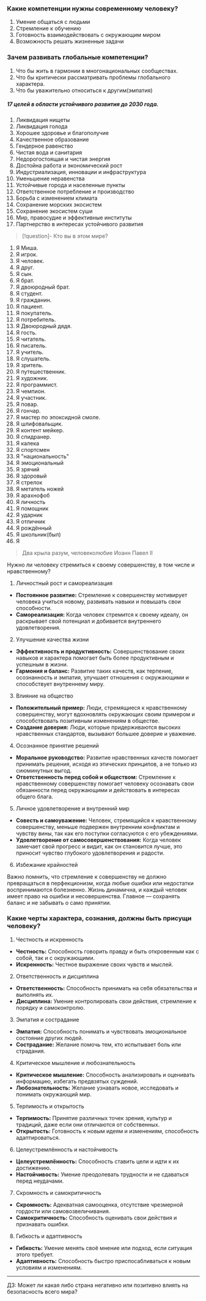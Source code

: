 ### Какие компетенции нужны современному человеку?
1. Умение общаться с людьми
2. Стремление к обучению
3. Готовность взаимодействовать с окружающим миром 
4. Возможность решать жизненные задачи
### Зачем развивать глобальные компетенции?
1. Что бы жить в гармонии в многонациональных сообществах. 
2. Что бы критически рассматривать проблемы глобального характера. 
3. Что бы уважительно относиться к другим(эмпатия)
##### 17 целей в области устойчивого развития до 2030 года.
1. Ликвидация нищеты 
2. Ликвидация голода 
3. Хорошее здоровье и благополучие 
4. Качественное образование
5. Гендерное равенство 
6. Чистая вода и санитария 
7. Недорогостоящая и чистая энергия 
8. Достойна работа и экономический рост 
9. Индустриализация, инновации и инфраструктура 
10. Уменьшение неравенства 
11. Устойчивые города и населенные пункты 
12. Ответственное потребление и производство 
13. Борьба с изменением климата
14. Сохранение морских экосистем
15. Сохранение экосистем суши 
16. Мир, правосудие и эффективные институты 
17. Партнерство в интересах устойчивого развития

>[!question]- Кто вы в этом мире?
1. Я Миша. 
2. Я игрок. 
3. Я человек. 
4. Я друг. 
5. Я сын. 
6. Я брат. 
7. Я двоюродный брат. 
8. Я студент. 
9. Я гражданин. 
10. Я пациент. 
11. Я покупатель. 
12. Я потребитель. 
13. Я Двоюродный дядя. 
14. Я гость. 
15. Я читатель.
16. Я писатель. 
17. Я учитель. 
18. Я слушатель. 
19. Я зритель. 
20. Я путешественник. 
21. Я художник. 
22. Я программист. 
23. Я чемпион. 
24. Я участник.
25. Я повар. 
26. Я гончар. 
27. Я мастер по эпоксидной смоле. 
28. Я шлифовальщик. 
29. Я контент мейкер. 
30. Я спидранер.
31. Я калека
32. Я спортсмен
33. Я "национальность"
34. Я эмоциональный
35. Я зрячий
36. Я здоровый
37. Я стрелок
38. Я метатель ножей
39. Я арахнофоб
40. Я личность
41. Я помощник
42. Я ударник
43. Я отличник
44. Я рождённый
45. Я школьник(был)
46. Я 
> Два крыла разум, человеколюбие
>				Иоанн Павел II

Нужно ли человеку стремиться к своему совершенству, в том числе и нравственному?
1. Личностный рост и самореализация

- **Постоянное развитие:** Стремление к совершенству мотивирует человека учиться новому, развивать навыки и повышать свои способности.
- **Самореализация:** Когда человек стремится к своему идеалу, он раскрывает свой потенциал и добивается внутреннего удовлетворения.

2. Улучшение качества жизни

- **Эффективность и продуктивность:** Совершенствование своих навыков и характера помогает быть более продуктивным и успешным в жизни.
- **Гармония и баланс:** Развитие таких качеств, как терпение, осознанность и эмпатия, улучшает отношения с окружающими и способствует внутреннему миру.

3. Влияние на общество

- **Положительный пример:** Люди, стремящиеся к нравственному совершенству, могут вдохновлять окружающих своим примером и способствовать позитивным изменениям в обществе.
- **Создание доверия:** Люди, которые придерживаются высоких нравственных стандартов, вызывают большее доверие и уважение.

4. Осознанное принятие решений

- **Моральное руководство:** Развитие нравственных качеств помогает принимать решения, исходя из этических принципов, а не только из сиюминутных выгод.
- **Ответственность перед собой и обществом:** Стремление к нравственному совершенству помогает человеку осознавать свои обязанности перед окружающими и действовать в интересах общего блага.
5. Личное удовлетворение и внутренний мир

- **Совесть и самоуважение:** Человек, стремящийся к нравственному совершенству, меньше подвержен внутренним конфликтам и чувству вины, так как его поступки согласуются с его убеждениями.
- **Удовлетворение от самосовершенствования:** Когда человек замечает свой прогресс и видит, как он становится лучше, это приносит чувство глубокого удовлетворения и радости.

6. Избежание крайностей
 
Важно помнить, что стремление к совершенству не должно превращаться в перфекционизм, когда любые ошибки или недостатки воспринимаются болезненно. Жизнь динамична, и каждый человек имеет право на ошибки и несовершенства. Главное — сохранять баланс и не забывать о само принятии.
### Какие черты характера, сознания, должны быть присущи человеку?

1. Честность и искренность

- **Честность:** Способность говорить правду и быть откровенным как с собой, так и с окружающими.
- **Искренность:** Честное выражение своих чувств и мыслей.

2. Ответственность и дисциплина

- **Ответственность:** Способность принимать на себя обязательства и выполнять их.
- **Дисциплина:** Умение контролировать свои действия, стремление к порядку и самоконтролю.

3. Эмпатия и сострадание

- **Эмпатия:** Способность понимать и чувствовать эмоциональное состояние других людей.
- **Сострадание:** Желание помочь тем, кто испытывает боль или страдания.

4. Критическое мышление и любознательность

- **Критическое мышление:** Способность анализировать и оценивать информацию, избегать предвзятых суждений.
- **Любознательность:** Желание узнавать новое, исследовать и понимать окружающий мир.

5. Терпимость и открытость

- **Терпимость:** Принятие различных точек зрения, культур и традиций, даже если они отличаются от собственных.
- **Открытость:** Готовность к новым идеям и изменениям, способность адаптироваться.
6. Целеустремлённость и настойчивость
- **Целеустремлённость:** Способность ставить цели и идти к их достижению.
- **Настойчивость:** Умение преодолевать трудности и не сдаваться перед неудачами.

7. Скромность и самокритичность

- **Скромность:** Адекватная самооценка, отсутствие чрезмерной гордости или самовозвеличивания.
- **Самокритичность:** Способность оценивать свои действия и признавать ошибки.

8. Гибкость и адаптивность
- **Гибкость:** Умение менять своё мнение или подход, если ситуация этого требует.
- **Адаптивность:** Способность быстро приспосабливаться к новым условиям и изменениям.


----
ДЗ:
Может ли какая либо страна негативно или позитивно влиять на безопасность всего мира?
